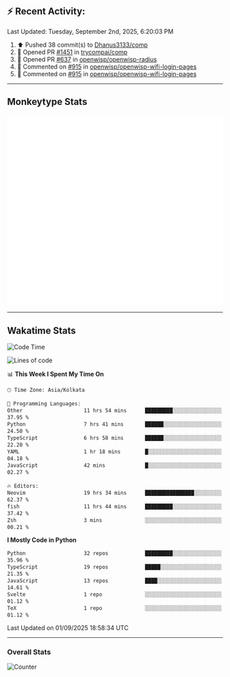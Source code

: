 ## :zap: Recent Activity:
<!--RECENT_ACTIVITY:last_update-->
Last Updated: Tuesday, September 2nd, 2025, 6:20:03 PM
<!--RECENT_ACTIVITY:last_update_end-->
<!--RECENT_ACTIVITY:start-->
1. ⬆️ Pushed 38 commit(s) to [Dhanus3133/comp](https://github.com/Dhanus3133/comp)<br>
2. 💪 Opened PR [#1451](https://github.com/trycompai/comp/pull/1451) in [trycompai/comp](https://github.com/trycompai/comp)<br>
3. 💪 Opened PR [#637](https://github.com/openwisp/openwisp-radius/pull/637) in [openwisp/openwisp-radius](https://github.com/openwisp/openwisp-radius)<br>
4. 💬 Commented on [#915](https://github.com/openwisp/openwisp-wifi-login-pages/pull/915#discussion_r2312037202) in [openwisp/openwisp-wifi-login-pages](https://github.com/openwisp/openwisp-wifi-login-pages)<br>
5. 💬 Commented on [#915](https://github.com/openwisp/openwisp-wifi-login-pages/pull/915#discussion_r2312037192) in [openwisp/openwisp-wifi-login-pages](https://github.com/openwisp/openwisp-wifi-login-pages)<br>
<!--RECENT_ACTIVITY:end-->

---

## Monkeytype Stats
<a href="https://monkeytype.com/profile/dhanus">
  <img src="https://raw.githubusercontent.com/Dhanus3133/Dhanus3133/monkeytype/monkeytype-lb.svg" alt="Monkeytype Profile" />
</a>

---

## Wakatime Stats
<!--START_SECTION:waka-->
![Code Time](http://img.shields.io/badge/Code%20Time-3%2C061%20hrs%207%20mins-blue)

![Lines of code](https://img.shields.io/badge/From%20Hello%20World%20I%27ve%20Written-4.9%20million%20lines%20of%20code-blue)

📊 **This Week I Spent My Time On** 

```text
🕑︎ Time Zone: Asia/Kolkata

💬 Programming Languages: 
Other                    11 hrs 54 mins      █████████░░░░░░░░░░░░░░░░   37.95 % 
Python                   7 hrs 41 mins       ██████░░░░░░░░░░░░░░░░░░░   24.50 % 
TypeScript               6 hrs 58 mins       ██████░░░░░░░░░░░░░░░░░░░   22.20 % 
YAML                     1 hr 18 mins        █░░░░░░░░░░░░░░░░░░░░░░░░   04.18 % 
JavaScript               42 mins             █░░░░░░░░░░░░░░░░░░░░░░░░   02.27 % 

🔥 Editors: 
Neovim                   19 hrs 34 mins      ████████████████░░░░░░░░░   62.37 % 
fish                     11 hrs 44 mins      █████████░░░░░░░░░░░░░░░░   37.42 % 
Zsh                      3 mins              ░░░░░░░░░░░░░░░░░░░░░░░░░   00.21 % 
```

**I Mostly Code in Python** 

```text
Python                   32 repos            █████████░░░░░░░░░░░░░░░░   35.96 % 
TypeScript               19 repos            █████░░░░░░░░░░░░░░░░░░░░   21.35 % 
JavaScript               13 repos            ████░░░░░░░░░░░░░░░░░░░░░   14.61 % 
Svelte                   1 repo              ░░░░░░░░░░░░░░░░░░░░░░░░░   01.12 % 
TeX                      1 repo              ░░░░░░░░░░░░░░░░░░░░░░░░░   01.12 % 
```




 Last Updated on 01/09/2025 18:58:34 UTC
<!--END_SECTION:waka-->
---

### Overall Stats

<img src="https://moe-counter.glitch.me/get/@Dhanus3133?theme=asoul" alt="Counter" />
